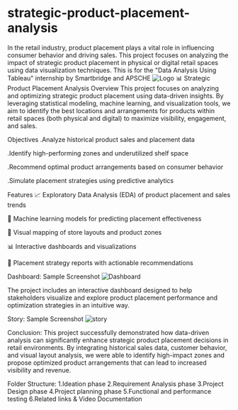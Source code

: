 # strategic-product-placement-analysis
In the retail industry, product placement plays a vital role in influencing consumer behavior and driving sales. This project focuses on analyzing the impact of strategic product placement in physical or digital retail spaces using data visualization techniques. This is for the "Data Analysis Using Tableau" internship by Smartbridge and APSCHE
![Logo](https://lh7-rt.googleusercontent.com/docsz/AD_4nXfPJoTh8bRrgd1iEkWhe2a47E6refSwGWcfzGhWdZw10bk5Vjd4xoe1Uh2eIo-Md6MlaJOIItAAyFWqGzdr2p7q6FoYNBXfrmNu85YV8UGoMxDfO_JS6570Xndgg1H9Djh1JdYN--WWDnwhoF_V_IGHfI8I?key=TE25LoCghen2g4EjTxi4Dg)
📊 Strategic Product Placement Analysis
Overview
This project focuses on analyzing and optimizing strategic product placement using data-driven insights. By leveraging statistical modeling, machine learning, and visualization tools, we aim to identify the best locations and arrangements for products within retail spaces (both physical and digital) to maximize visibility, engagement, and sales.

Objectives
.Analyze historical product sales and placement data

.Identify high-performing zones and underutilized shelf space

.Recommend optimal product arrangements based on consumer behavior

.Simulate placement strategies using predictive analytics

Features
📈 Exploratory Data Analysis (EDA) of product placement and sales trends

🧠 Machine learning models for predicting placement effectiveness

📍 Visual mapping of store layouts and product zones

📊 Interactive dashboards and visualizations

📝 Placement strategy reports with actionable recommendations

Dashboard:
 Sample Screenshot
![Dashboard](https://public.tableau.com/views/MyDashboard_17512928561330/Dashboard1?:language=enUS&:sid=&:redirect=auth&:display_count=n&:origin=viz_share_link)

 The project includes an interactive dashboard designed to help stakeholders visualize and explore product placement performance and optimization strategies in an intuitive way.

 Story:
  Sample Screenshot
 ![story]( https://public.tableau.com/views/MyStory_17512930465560/Story1?:language=enUS&publish=yes&:sid=&:redirect=auth&:display_count=n&:origin=viz_share_link)

 Conclusion:
This project successfully demonstrated how data-driven analysis can significantly enhance strategic product placement decisions in retail environments. By integrating historical sales data, customer behavior, and visual layout analysis, we were able to identify high-impact zones and propose optimized product arrangements that can lead to increased visibility and revenue.

Folder Structure:
1.Ideation phase
2.Requirement Analysis phase
3.Project Design phase
4.Project planning phase
5.Functional and performance testing
6.Related links & Video Documentation
